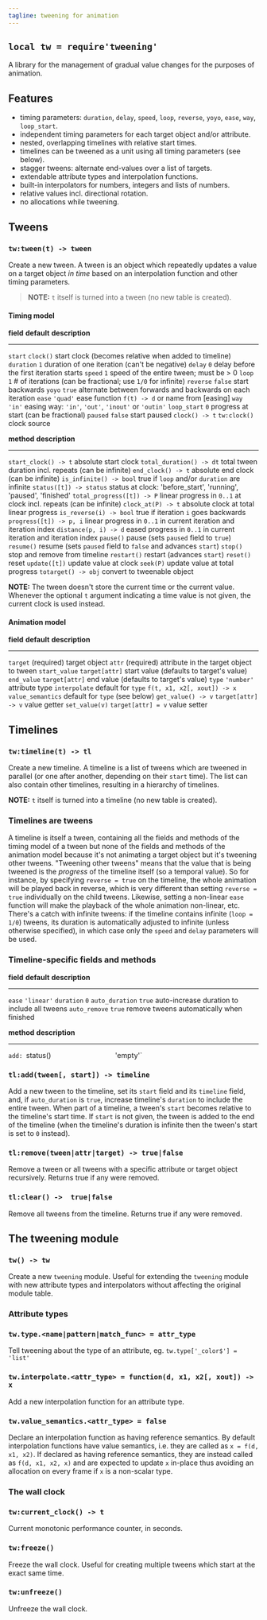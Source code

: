 ```yaml
---
tagline: tweening for animation
---
```


## `local tw = require'tweening'`

A library for the management of gradual value changes for the purposes of
animation.

## Features

  * timing parameters: `duration`, `delay`, `speed`, `loop`, `reverse`,
  `yoyo`, `ease`, `way`, `loop_start`.
  * independent timing parameters for each target object and/or attribute.
  * nested, overlapping timelines with relative start times.
  * timelines can be tweened as a unit using all timing parameters (see below).
  * stagger tweens: alternate end-values over a list of targets.
  * extendable attribute types and interpolation functions.
  * built-in interpolators for numbers, integers and lists of numbers.
  * relative values incl. directional rotation.
  * no allocations while tweening.

## Tweens

### `tw:tween(t) -> tween`

Create a new tween. A tween is an object which repeatedly updates a value on
a target object _in time_ based on an interpolation function and other timing
parameters.

> __NOTE:__ `t` itself is turned into a tween (no new table is created).

#### Timing model

__field__      __default__ __description__
-------------- ------------ --------------------------------------------------
`start`        `clock()`    start clock (becomes relative when added to timeline)
`duration`     `1`          duration of one iteration (can't be negative)
`delay`        `0`          delay before the first iteration starts
`speed`        `1`          speed of the entire tween; must be > 0
`loop`         `1`          # of iterations (can be fractional; use `1/0` for infinite)
`reverse`      `false`      start backwards
`yoyo`         `true`       alternate between forwards and backwards on each iteration
`ease`         `'quad'`     ease function `f(t) -> d` or name from [easing]
`way`          `'in'`       easing way: `'in'`, `'out'`, `'inout'` or `'outin'`
`loop_start`   `0`          progress at start (can be fractional)
`paused`       `false`      start paused
`clock() -> t` `tw:clock()` clock source

__method__                  __description__
--------------------------- --------------------------------------------------
`start_clock() -> t`        absolute start clock
`total_duration() -> dt`    total tween duration incl. repeats (can be infinite)
`end_clock() -> t`          absolute end clock (can be infinite)
`is_infinite() -> bool`     true if `loop` and/or `duration` are infinite
`status([t]) -> status`     status at clock: 'before_start', 'running', 'paused', 'finished'
`total_progress([t]) -> P`  linear progress in `0..1` at clock incl. repeats (can be infinite)
`clock_at(P) -> t`          absolute clock at total linear progress
`is_reverse(i) -> bool`     true if iteration `i` goes backwards
`progress([t]) -> p, i`     linear progress in `0..1` in current iteration and iteration index
`distance(p, i) -> d`       eased progress in `0..1` in current iteration and iteration index
`pause()`                   pause (sets `paused` field to `true`)
`resume()`                  resume (sets `paused` field to `false` and advances `start`)
`stop()`                    stop and remove from timeline
`restart()`                 restart (advances `start`)
`reset()`                   reset
`update([t])`               update value at clock
`seek(P)`                   update value at total progress
`totarget() -> obj`         convert to tweenable object

__NOTE:__ The tween doesn't store the current time or the current value.
Whenever the optional `t` argument indicating a time value is not given,
the current clock is used instead.

#### Animation model

__field__          __default__         __description__
------------------ ------------------- ---------------------------------------
`target`           (required)          target object
`attr`             (required)          attribute in the target object to tween
`start_value`      `target[attr]`      start value (defaults to target's value)
`end_value`        `target[attr]`      end value (defaults to target's value)
`type`             `'number'`          attribute type
`interpolate`      default for `type`  `f(t, x1, x2[, xout]) -> x`
`value_semantics`  default for `type`  (see below)
`get_value() -> v` `target[attr] -> v` value getter
`set_value(v)`     `target[attr] = v`  value setter

## Timelines

### `tw:timeline(t) -> tl`

Create a new timeline. A timeline is a list of tweens which are tweened in
parallel (or one after another, depending on their `start` time). The list
can also contain other timelines, resulting in a hierarchy of timelines.

__NOTE:__ `t` itself is turned into a timeline (no new table is created).

### Timelines are tweens

A timeline is itself a tween, containing all the fields and methods of the
timing model of a tween but none of the fields and methods of the animation
model because it's not animating a target object but it's tweening other
tweens. "Tweening other tweens" means that the value that is being tweened
is the _progress_ of the timeline itself (so a temporal value). So for
instance, by specifying `reverse = true` on the timeline, the whole animation
will be played back in reverse, which is very different than setting
`reverse = true` individually on the child tweens. Likewise, setting a
non-linear `ease` function will make the playback of the whole animation
non-linear, etc. There's a catch with infinite tweens: if the timeline
contains infinite (`loop = 1/0`) tweens, its duration is automatically
adjusted to infinite (unless otherwise specified), in which case only the
`speed` and `delay` parameters will be used.

### Timeline-specific fields and methods

__field__       __default__ __description__
--------------- ----------- --------------------------------------------------
`ease`          `'linear'`
`duration`      `0`
`auto_duration` `true`      auto-increase duration to include all tweens
`auto_remove`   `true`      remove tweens automatically when finished

__method__                         __description__
--------------------------- --------------------------------------------------
`add:
`status()`                  `'empty'`

### `tl:add(tween[, start]) -> timeline`

Add a new tween to the timeline, set its `start` field and its `timeline`
field, and, if `auto_duration` is `true`, increase timeline's `duration`
to include the entire tween. When part of a timeline, a tween's `start`
becomes relative to the timeline's start time. If `start` is not given, the
tween is added to the end of the timeline (when the timeline's duration is
infinite then the tween's start is set to `0` instead).

### `tl:remove(tween|attr|target) -> true|false`

Remove a tween or all tweens with a specific attribute or target object
recursively. Returns true if any were removed.

### `tl:clear() ->  true|false`

Remove all tweens from the timeline. Returns true if any were removed.

## The tweening module

### `tw() -> tw`

Create a new `tweening` module. Useful for extending the `tweening` module
with new attribute types and interpolators without affecting the original
module table.

### Attribute types

### `tw.type.<name|pattern|match_func> = attr_type`

Tell tweening about the type of an attribute, eg.
`tw.type['_color$'] = 'list'`

### `tw.interpolate.<attr_type> = function(d, x1, x2[, xout]) -> x`

Add a new interpolation function for an attribute type.

### `tw.value_semantics.<attr_type> = false`

Declare an interpolation function as having reference semantics. By default
interpolation functions have value semantics, i.e. they are called as
`x = f(d, x1, x2)`. If declared as having reference semantics, they are
instead called as `f(d, x1, x2, x)` and are expected to update `x` in-place
thus avoiding an allocation on every frame if `x` is a non-scalar type.

### The wall clock

### `tw:current_clock() -> t`

Current monotonic performance counter, in seconds.

### `tw:freeze()`

Freeze the wall clock. Useful for creating multiple tweens which start at the
exact same time.

### `tw:unfreeze()`

Unfreeze the wall clock.
